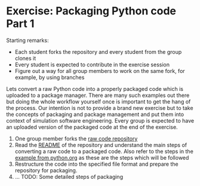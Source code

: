 # Exercise: Packaging Python code Part 1

Starting remarks:

- Each student forks the repository and every student from the group clones it
- Every student is expected to contribute in the exercise session
- Figure out a way for all group members to work on the same fork, for example, by using branches

Lets convert a raw Python code into a properly packaged code which is uploaded to a package manager. There are many such examples out there but doing the whole workflow yourself once is important to get the hang of the process. Our intention is not to provide a brand new exercise but to take the concepts of packaging and package management and put them into context of simulation software engineering. Every group is expected to have an uploaded version of the packaged code at the end of the exercise.

1. One group member forks the [raw code repository](TODO)
2. Read the [README](TODO) of the repository and understand the main steps of converting a raw code to a packaged code. Also refer to the steps in the [example from python.org](https://packaging.python.org/tutorials/packaging-projects/#packaging-python-projects) as these are the steps which will be followed
3. Restructure the code into the specified file format and prepare the repository for packaging.
4. ... TODO: Some detailed steps of packaging